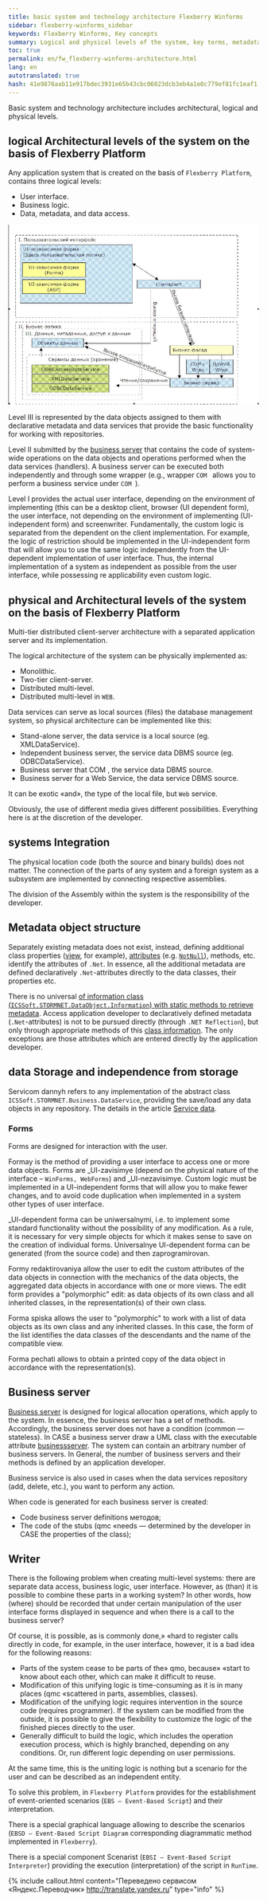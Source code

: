 ```yaml
--- 
title: basic system and technology architecture Flexberry Winforms 
sidebar: flexberry-winforms_sidebar 
keywords: Flexberry Winforms, Key concepts 
summary: Logical and physical levels of the system, key terms, metadata, types of forms, business server, scripts 
toc: true 
permalink: en/fw_flexberry-winforms-architecture.html 
lang: en 
autotranslated: true 
hash: 41e9876aab11e917bdec3931e65b43cbc06023dcb3eb4a1e0c779ef81fc1eaf1 
--- 
```


Basic system and technology architecture includes architectural, logical and physical levels. 

## logical Architectural levels of the system on the basis of Flexberry Platform 

Any application system that is created on the basis of `Flexberry Platform`, contains three logical levels: 

* User interface. 
* Business logic. 
* Data, metadata, and data access. 

![Logical architectural levels of the system on the basis of Flexberry Platform](/images/pages/products/flexberry-winforms/primer4.jpg) 

Level III is represented by the data objects assigned to them with declarative metadata and data services that provide the basic functionality for working with repositories. 

Level II submitted by the [business server](fo_bs-wrapper.html) that contains the code of system-wide operations on the data objects and operations performed when the data services (handlers). A business server can be executed both independently and through some wrapper (e.g., wrapper `COM ` allows you to perform a business service under `COM `). 

Level I provides the actual user interface, depending on the environment of implementing (this can be a desktop client, browser (UI dependent form), the user interface, not depending on the environment of implementing (UI-independent form) and screenwriter. Fundamentally, the custom logic is separated from the dependent on the client implementation. For example, the logic of restriction should be implemented in the UI-independent form that will allow you to use the same logic independently from the UI-dependent implementation of user interface. Thus, the internal implementation of a system as independent as possible from the user interface, while possessing re applicability even custom logic. 

## physical and Architectural levels of the system on the basis of Flexberry Platform 

Multi-tier distributed client-server architecture with a separated application server and its implementation. 

The logical architecture of the system can be physically implemented as: 

* Monolithic. 
* Two-tier client-server. 
* Distributed multi-level. 
* Distributed multi-level in `WEB`. 

Data services can serve as local sources (files) the database management system, so physical architecture can be implemented like this: 

* Stand-alone server, the data service is a local source (eg. XMLDataService). 
* Independent business server, the service data DBMS source (eg. ODBCDataService).
* Business server that COM , the service data DBMS source. 
* Business server for a Web Service, the data service DBMS source. 

It can be exotic «and», the type of the local file, but `Web` service. 

Obviously, the use of different media gives different possibilities. Everything here is at the discretion of the developer. 

## systems Integration 

The physical location code (both the source and binary builds) does not matter. The connection of the parts of any system and a foreign system as a subsystem are implemented by connecting respective assemblies. 

The division of the Assembly within the system is the responsibility of the developer. 

## Metadata object structure 

Separately existing metadata does not exist, instead, defining additional class properties ([view](fd_view-definition.html), for example), [attributes](fo_attributes-class-data.html) (e.g. [`NotNull`](fo_attributes-class-data.html)), methods, etc. identify the attributes of `.Net`. In essence, all the additional metadata are defined declaratively `.Net`-attributes directly to the data classes, their properties etc. 

There is no universal [of information class (`ICSSoft.STORMNET.DataObject.Information`) with static methods to retrieve metadata](fo_methods-class-information.html). Access application developer to declaratively defined metadata (`.Net`-attributes) is not to be pursued directly (through `.NET Reflection`), but only through appropriate methods of this [class information](fo_methods-class-information.html). The only exceptions are those attributes which are entered directly by the application developer. 

## data Storage and independence from storage 

Servicom dannyh refers to any implementation of the abstract class `ICSSoft.STORMNET.Business.DataService`, providing the save/load any data objects in any repository. 
The details in the article [Service data](fo_data-service.html). 

### Forms 

Forms are designed for interaction with the user. 

Formay is the method of providing a user interface to access one or more data objects. Forms are _UI-zavisimye (depend on the physical nature of the interface – `WinForms, WebForms`) and _UI-nezavisimye. Custom logic must be implemented in a UI-independent forms that will allow you to make fewer changes, and to avoid code duplication when implemented in a system other types of user interface. 

_UI-dependent forma can be uniwersalnymi, i.e. to implement some standard functionality without the possibility of any modification. As a rule, it is necessary for very simple objects for which it makes sense to save on the creation of individual forms. Universalnye UI-dependent forma can be generated (from the source code) and then zaprogramirovan.

Formy redaktirovaniya allow the user to edit the custom attributes of the data objects in connection with the mechanics of the data objects, the aggregated data objects in accordance with one or more views. The edit form provides a "polymorphic" edit: as data objects of its own class and all inherited classes, in the representation(s) of their own class. 

Forma spiska allows the user to "polymorphic" to work with a list of data objects as its own class and any inherited classes. In this case, the form of the list identifies the data classes of the descendants and the name of the compatible view. 

Forma pechati allows to obtain a printed copy of the data object in accordance with the representation(s). 

## Business server 

[Business server](fo_bs-wrapper.html) is designed for logical allocation operations, which apply to the system. In essence, the business server has a set of methods. Accordingly, the business server does not have a condition (common — stateless). In CASE a business server draw a UML class with the executable attribute [businessserver](fd_business-servers.html). The system can contain an arbitrary number of business servers. In General, the number of business servers and their methods is defined by an application developer. 

Business service is also used in cases when the data services repository (add, delete, etc.), you want to perform any action. 

When code is generated for each business server is created: 

* Code business server definitions методов; 
* The code of the stubs (qmc «needs — determined by the developer in CASE the properties of the class); 

## Writer 

There is the following problem when creating multi-level systems: there are separate data access, business logic, user interface. However, as (than) it is possible to combine these parts in a working system? In other words, how (where) should be recorded that under certain manipulation of the user interface forms displayed in sequence and when there is a call to the business server? 

Of course, it is possible, as is commonly done,» «hard to register calls directly in code, for example, in the user interface, however, it is a bad idea for the following reasons: 

* Parts of the system cease to be parts of the» qmo, because» «start to know about each other, which can make it difficult to reuse. 
* Modification of this unifying logic is time-consuming as it is in many places (qmc «scattered in parts, assemblies, classes). 
* Modification of the unifying logic requires intervention in the source code (requires programmer). If the system can be modified from the outside, it is possible to give the flexibility to customize the logic of the finished pieces directly to the user.
* Generally difficult to build the logic, which includes the operation execution process, which is highly branched, depending on any conditions. Or, run different logic depending on user permissions. 

At the same time, this is the uniting logic is nothing but a scenario for the user and can be described as an independent entity. 

To solve this problem, in `Flexberry Platform` provides for the establishment of event-oriented scenarios (`EBS — Event-Based Script`) and their interpretation. 

There is a special graphical language allowing to describe the scenarios (`EBSD — Event-Based Script Diagram` corresponding diagrammatic method implemented in `Flexberry`). 

There is a special component Scenarist (`EBSI — Event-Based Script Interpreter`) providing the execution (interpretation) of the script in `RunTime`. 



{% include callout.html content="Переведено сервисом «Яндекс.Переводчик» <http://translate.yandex.ru>" type="info" %}